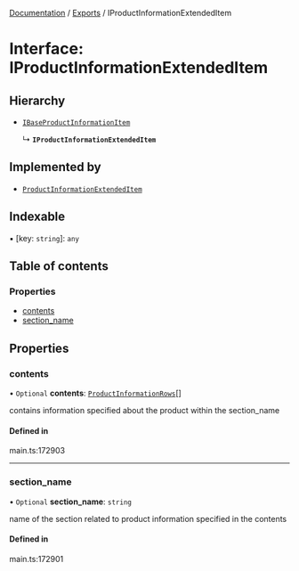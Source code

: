 [Documentation](../README.md) / [Exports](../modules.md) / IProductInformationExtendedItem

# Interface: IProductInformationExtendedItem

## Hierarchy

- [`IBaseProductInformationItem`](IBaseProductInformationItem.md)

  ↳ **`IProductInformationExtendedItem`**

## Implemented by

- [`ProductInformationExtendedItem`](../classes/ProductInformationExtendedItem.md)

## Indexable

▪ [key: `string`]: `any`

## Table of contents

### Properties

- [contents](IProductInformationExtendedItem.md#contents)
- [section\_name](IProductInformationExtendedItem.md#section_name)

## Properties

### contents

• `Optional` **contents**: [`ProductInformationRows`](../classes/ProductInformationRows.md)[]

contains information specified about the product within the section_name

#### Defined in

main.ts:172903

___

### section\_name

• `Optional` **section\_name**: `string`

name of the section related to product information specified in the contents

#### Defined in

main.ts:172901
